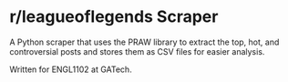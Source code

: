 # r/leagueoflegends Scraper
A Python scraper that uses the PRAW library to extract the top, hot, and controversial posts and stores them as CSV 
files for easier analysis.

Written for ENGL1102 at GATech.